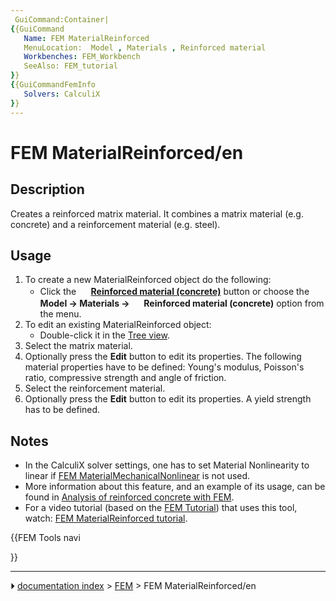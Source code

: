 ```yaml
---
 GuiCommand:Container|
{{GuiCommand
   Name: FEM MaterialReinforced
   MenuLocation:  Model , Materials , Reinforced material 
   Workbenches: FEM_Workbench
   SeeAlso: FEM_tutorial
}}
{{GuiCommandFemInfo
   Solvers: CalculiX
}}
---
```


# FEM MaterialReinforced/en

## Description

Creates a reinforced matrix material. It combines a matrix material (e.g. concrete) and a reinforcement material (e.g. steel).

## Usage

1.  To create a new MaterialReinforced object do the following:
    -   Click the **<img src="images/FEM_MaterialReinforced.svg" width=16px> [Reinforced material (concrete)](FEM_MaterialReinforced.md)** button or choose the **Model → Materials → <img src="images/FEM_MaterialReinforced.svg" width=16px> Reinforced material (concrete)‏‎** option from the menu.
2.  To edit an existing MaterialReinforced object:
    -   Double-click it in the [Tree view](Tree_view.md).
3.  Select the matrix material.
4.  Optionally press the **Edit** button to edit its properties. The following material properties have to be defined: Young\'s modulus, Poisson\'s ratio, compressive strength and angle of friction.
5.  Select the reinforcement material.
6.  Optionally press the **Edit** button to edit its properties. A yield strength has to be defined.

## Notes

-   In the CalculiX solver settings, one has to set Material Nonlinearity to linear if [FEM MaterialMechanicalNonlinear](FEM_MaterialMechanicalNonlinear.md) is not used.
-   More information about this feature, and an example of its usage, can be found in [Analysis of reinforced concrete with FEM](Analysis_of_reinforced_concrete_with_FEM.md).
-   For a video tutorial (based on the [FEM Tutorial](FEM_tutorial.md)) that uses this tool, watch: [FEM MaterialReinforced tutorial](https://www.youtube.com/watch?v=SZTIqhfCSVc).





{{FEM Tools navi

}}



---
⏵ [documentation index](../README.md) > [FEM](Category_FEM.md) > FEM MaterialReinforced/en
